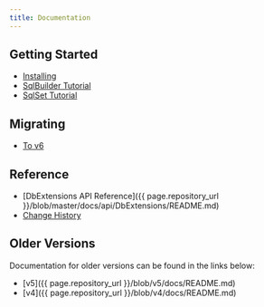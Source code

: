 ```yaml
---
title: Documentation
---
```


Getting Started
---------------
- [Installing](installing.html)
- [SqlBuilder Tutorial](SqlBuilder.html)
- [SqlSet Tutorial](SqlSet.html)

Migrating
---------
- [To v6](migrating/to-v6.html)

Reference
---------
- [DbExtensions API Reference]({{ page.repository_url }}/blob/master/docs/api/DbExtensions/README.md)
- [Change History](changes.html)

Older Versions
--------------
Documentation for older versions can be found in the links below:

- [v5]({{ page.repository_url }}/blob/v5/docs/README.md)
- [v4]({{ page.repository_url }}/blob/v4/docs/README.md)
